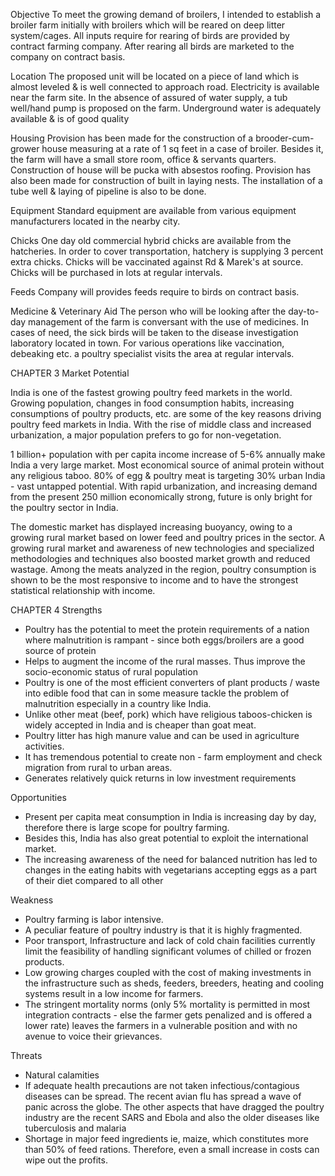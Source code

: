 Objective 
To meet the growing demand of broilers, I intended to establish a broiler farm initially with broilers which will be reared on deep litter system/cages. All inputs require for rearing of birds are provided by contract farming company. After rearing all birds are marketed to the company on contract basis.

Location
The proposed unit will be located on a piece of land which is almost leveled & is well connected to approach road. Electricity is available near the farm site. In the absence of assured of water supply, a tub well/hand pump is proposed on the farm. Underground water is adequately available & is of good quality

Housing
Provision has been made for the construction of a brooder-cum-grower house measuring at a rate of 1 sq feet in a case of broiler. Besides it, the farm will have a small store room, office & servants quarters. Construction of house will be pucka with absestos roofing. Provision has also been made for construction of built in laying nests. The installation of a tube well & laying of pipeline is also to be done.

Equipment
Standard equipment are available from various equipment manufacturers located in the nearby city.

Chicks
One day old commercial hybrid chicks are available from the hatcheries. In order to cover transportation, hatchery is supplying 3 percent extra chicks. Chicks will be vaccinated against Rd & Marek's at source. Chicks will be purchased in lots at regular intervals.

Feeds
Company will provides feeds require to birds on contract basis.

Medicine & Veterinary Aid
The person who will be looking after the day-to-day management of the farm is conversant with the use of medicines. In cases of need, the sick birds will be taken to the disease investigation laboratory located in town. For various operations like vaccination, debeaking etc. a poultry specialist visits the area at regular intervals.



CHAPTER 3
Market Potential

India is one of the fastest growing poultry feed markets in the world. Growing population, changes in food consumption habits, increasing consumptions of poultry products, etc. are some of the key reasons driving poultry feed markets in India. With the rise of middle class and increased urbanization, a major population prefers to go for non-vegetation.

1 billion+ population with per capita income increase of 5-6% annually make India a very large market. Most economical source of animal protein without any religious taboo. 80% of egg & poultry meat is targeting 30% urban India - vast untapped potential. With rapid urbanization, and increasing demand from the present 250 million economically strong, future is only bright for the poultry sector in India.

The domestic market has displayed increasing buoyancy, owing to a growing rural market based on lower feed and poultry prices in the sector. A growing rural market and awareness of new technologies and specialized methodologies and techniques also boosted market growth and reduced wastage. Among the meats analyzed in the region, poultry consumption is shown to be the most responsive to income and to have the strongest statistical relationship with income.


CHAPTER 4
Strengths

- Poultry has the potential to meet the protein requirements of a nation where malnutrition is rampant - since both eggs/broilers are a good source of protein
- Helps to augment the income of the rural masses. Thus improve the socio-economic status of rural population
- Poultry is one of the most efficient converters of plant products / waste into edible food that can in some measure tackle the problem of malnutrition especially in a country like India.
- Unlike other meat (beef, pork) which have religious taboos-chicken is widely accepted in India and is cheaper than goat meat.
- Poultry litter has high manure value and can be used in agriculture activities.
- It has tremendous potential to create non - farm employment and check migration from rural to urban areas.
- Generates relatively quick returns in low investment requirements

Opportunities
- Present per capita meat consumption in India is increasing day by day, therefore there is large scope for poultry farming.
- Besides this, India has also great potential to exploit the international market.
- The increasing awareness of the need for balanced nutrition has led to changes in the eating habits with vegetarians accepting eggs as a part of their diet compared to all other

Weakness
- Poultry farming is labor intensive.
- A peculiar feature of poultry industry is that it is highly fragmented.
- Poor transport, Infrastructure and lack of cold chain facilities currently limit the feasibility of handling significant volumes of chilled or frozen products.
- Low growing charges coupled with the cost of making investments in the infrastructure such as sheds, feeders, breeders, heating and cooling systems result in a low income for farmers.
- The stringent mortality norms (only 5% mortality is permitted in most integration contracts - else the farmer gets penalized and is offered a lower rate) leaves the farmers in a vulnerable position and with no avenue to voice their grievances.

Threats
- Natural calamities 
- If adequate health precautions are not taken infectious/contagious diseases can be spread. The recent avian flu has spread a wave of panic across the globe. The other aspects that have dragged the poultry industry are the recent SARS and Ebola and also the older diseases like tuberculosis and malaria
- Shortage in major feed ingredients ie, maize, which constitutes more than 50% of feed rations. Therefore, even a small increase in costs can wipe out the profits.

